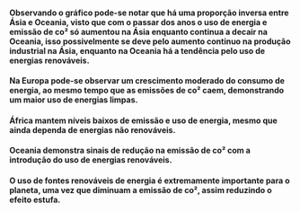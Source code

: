 <h4>Observando o gráfico pode-se notar que há uma proporção inversa entre Ásia e Oceania, visto que com o passar dos anos o uso de energia e emissão de co² só aumentou na Ásia enquanto continua a decair na Oceania, isso possivelmente se deve pelo aumento continuo na produção industrial na Ásia, enquanto na Oceania há a tendência pelo uso de energias renováveis.</h4>

<h4>Na Europa pode-se observar um crescimento moderado do consumo de energia, ao mesmo tempo que as emissões de co² caem, demonstrando um maior uso de energias limpas.</h4>

<h4>África mantem níveis baixos de emissão e uso de energia, mesmo que ainda dependa de energias não renováveis.</h4>
<h4>Oceania demonstra sinais de redução na emissão de co² com a introdução do uso de energias renováveis.</h4>


<h4> O uso de fontes renováveis de energia é extremamente importante para o planeta, uma vez que diminuam a emissão de co², assim reduzindo o efeito estufa.</h4>
